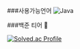 ###사용가능언어
![Java](https://img.shields.io/badge/Java-007396.svg?&style=for-the-badge&logo=Java&logoColor=white)

###백준 티어 👋

[![Solved.ac Profile](http://mazassumnida.wtf/api/v2/generate_badge?boj=zminsu5)](https://solved.ac/zminsu5/)
